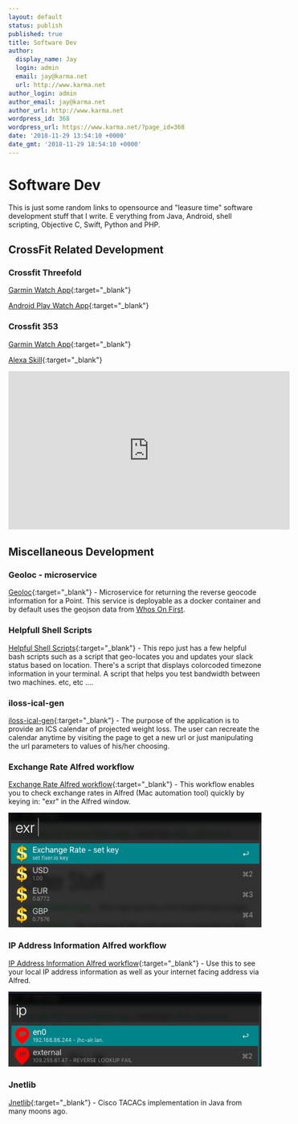 ```yaml
---
layout: default
status: publish
published: true
title: Software Dev
author:
  display_name: Jay
  login: admin
  email: jay@karma.net
  url: http://www.karma.net
author_login: admin
author_email: jay@karma.net
author_url: http://www.karma.net
wordpress_id: 368
wordpress_url: https://www.karma.net/?page_id=368
date: '2018-11-29 13:54:10 +0000'
date_gmt: '2018-11-29 18:54:10 +0000'
---
```

# Software Dev
This is just some random links to opensource and "leasure time" software development stuff that I write.  E
verything from Java, Android, shell scripting, Objective C, Swift, Python and PHP.

## CrossFit Related Development

### Crossfit Threefold
[Garmin Watch App](https://apps.garmin.com/en-US/apps/be7f6099-b924-4e89-8d5a-2b767ed6ca38){:target="_blank"}

[Android Play Watch App](https://play.google.com/store/apps/details?id=net.karma.crossfitthreefold){:target="_blank"}

### Crossfit 353
[Garmin Watch App](https://apps.garmin.com/en-US/apps/92d3290d-d7ce-44a2-9f65-a7523e3a3c99){:target="_blank"}

[Alexa Skill](https://www.amazon.com/Jay-Colson-Crossfit-353-WOD/dp/B0779KZPSH/ref=sr_1_2?ie=UTF8&amp;qid=1543517395&amp;sr=8-2){:target="_blank"}
<iframe width="560" height="315" src="https://www.youtube.com/embed/4oePRnCJe_c" frameborder="0" allow="accelerometer; autoplay; encrypted-media; gyroscope; picture-in-picture" allowfullscreen></iframe>

## Miscellaneous Development

### Geoloc - microservice
[Geoloc](https://github.com/jcolson/geoloc){:target="_blank"} - Microservice for returning the reverse geocode information for a Point.
This service is deployable as a docker container and by default uses the geojson data from [Whos On First](https://www.whosonfirst.org/).

### Helpfull Shell Scripts
[Helpful Shell Scripts](https://git.sr.ht/~jcolson/random-scripts){:target="_blank"} - This repo just has a few helpful bash scripts such as a script that geo-locates you and updates your slack status based on location.  There's a script that displays colorcoded timezone information in your terminal.  A script that helps you test bandwidth between two machines.  etc, etc ....

### iloss-ical-gen
[iloss-ical-gen](https://github.com/jcolson/loss-ical-gen){:target="_blank"} - The purpose of the application is to provide an ICS calendar of projected weight loss. The user can recreate the calendar anytime by visiting the page to get a new url or just manipulating the url parameters to values of his/her choosing.

### Exchange Rate Alfred workflow
[Exchange Rate Alfred workflow](https://github.com/jcolson/Exchange-Rate-alfredworkflow){:target="_blank"} - This workflow enables you to check exchange rates in Alfred (Mac automation tool) quickly by keying in: "exr" in the Alfred window.

![Exchange Rate Alfred workflow](/assets/exchangerate.png)

### IP Address Information Alfred workflow
[IP Address Information Alfred workflow](https://github.com/jcolson/IP-Address-Information-alfred-workflow){:target="_blank"} - Use this to see your local IP address information as well as your internet facing address via Alfred.

![IP Address Information Alfred workflow](/assets/ipaddress.png)

### Jnetlib
[Jnetlib](https://github.com/jcolson/jnetlib){:target="_blank"} - Cisco TACACs implementation in Java from many moons ago.
